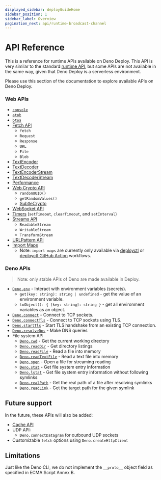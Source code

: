 ```yaml
---
displayed_sidebar: deployGuideHome
sidebar_position: 1
sidebar_label: Overview
pagination_next: api/runtime-broadcast-channel
---
```


# API Reference

This is a reference for runtime APIs available on Deno Deploy. This API is very
similar to the standard [runtime API](/runtime/manual/runtime), but some APIs
are not available in the same way, given that Deno Deploy is a serverless
environment.

Please use this section of the documentation to explore available APIs on Deno
Deploy.

### Web APIs

- [`console`](https://developer.mozilla.org/en-US/docs/Web/API/console)
- [`atob`](https://developer.mozilla.org/en-US/docs/Web/API/WindowOrWorkerGlobalScope/atob)
- [`btoa`](https://developer.mozilla.org/en-US/docs/Web/API/WindowOrWorkerGlobalScope/btoa)
- [Fetch API](https://developer.mozilla.org/en-US/docs/Web/API/Fetch_API)
  - `fetch`
  - `Request`
  - `Response`
  - `URL`
  - `File`
  - `Blob`
- [TextEncoder](https://developer.mozilla.org/en-US/docs/Web/API/TextEncoder)
- [TextDecoder](https://developer.mozilla.org/en-US/docs/Web/API/TextDecoder)
- [TextEncoderStream](https://developer.mozilla.org/en-US/docs/Web/API/TextEncoderStream)
- [TextDecoderStream](https://developer.mozilla.org/en-US/docs/Web/API/TextDecoderStream)
- [Performance](https://developer.mozilla.org/en-US/docs/Web/API/Performance)
- [Web Crypto API](https://developer.mozilla.org/en-US/docs/Web/API/Crypto)
  - `randomUUID()`
  - `getRandomValues()`
  - [SubtleCrypto](https://developer.mozilla.org/en-US/docs/Web/API/SubtleCrypto)
- [WebSocket API](https://developer.mozilla.org/en-US/docs/Web/API/WebSocket)
- [Timers](https://developer.mozilla.org/en-US/docs/Web/API/WindowOrWorkerGlobalScope/setTimeout)
  (`setTimeout`, `clearTimeout`, and `setInterval`)
- [Streams API](https://developer.mozilla.org/en-US/docs/Web/API/Streams_API)
  - `ReadableStream`
  - `WritableStream`
  - `TransformStream`
- [URLPattern API](https://developer.mozilla.org/en-US/docs/Web/API/URLPattern)
- [Import Maps](https://deno.land/manual/linking_to_external_code/import_maps)
  - Note: `import maps` are currently only available via
    [deployctl](https://github.com/denoland/deployctl) or
    [deployctl GitHub Action](https://github.com/denoland/deployctl/blob/main/action/README.md)
    workflows.

### Deno APIs

> Note: only stable APIs of Deno are made available in Deploy.

- [`Deno.env`](https://doc.deno.land/deno/stable/~/Deno.env) - Interact with
  environment variables (secrets).
  - `get(key: string): string | undefined` - get the value of an environment
    variable.
  - `toObject(): { [key: string]: string }` - get all environment variables as
    an object.
- [`Deno.connect`](https://doc.deno.land/deno/stable/~/Deno.connect) - Connect
  to TCP sockets.
- [`Deno.connectTls`](https://doc.deno.land/deno/stable/~/Deno.connectTls) -
  Connect to TCP sockets using TLS.
- [`Deno.startTls`](https://doc.deno.land/deno/stable/~/Deno.startTls) - Start
  TLS handshake from an existing TCP connection.
- [`Deno.resolveDns`](https://doc.deno.land/deno/stable/~/Deno.resolveDns) -
  Make DNS queries
- File system API
  - [`Deno.cwd`](https://doc.deno.land/deno/stable/~/Deno.cwd) - Get the current
    working directory
  - [`Deno.readDir`](https://doc.deno.land/deno/stable/~/Deno.readDir) - Get
    directory listings
  - [`Deno.readFile`](https://doc.deno.land/deno/stable/~/Deno.readFile) - Read
    a file into memory
  - [`Deno.readTextFile`](https://doc.deno.land/deno/stable/~/Deno.readTextFile) -
    Read a text file into memory
  - [`Deno.open`](https://doc.deno.land/deno/stable/~/Deno.open) - Open a file
    for streaming reading
  - [`Deno.stat`](https://doc.deno.land/deno/stable/~/Deno.stat) - Get file
    system entry information
  - [`Deno.lstat`](https://doc.deno.land/deno/stable/~/Deno.lstat) - Get file
    system entry information without following symlinks
  - [`Deno.realPath`](https://doc.deno.land/deno/stable/~/Deno.realPath) - Get
    the real path of a file after resolving symlinks
  - [`Deno.readLink`](https://doc.deno.land/deno/stable/~/Deno.readLink) - Get
    the target path for the given symlink

## Future support

In the future, these APIs will also be added:

- [Cache API](https://developer.mozilla.org/en-US/docs/Web/API/Cache)
- UDP API:
  - `Deno.connectDatagram` for outbound UDP sockets
- Customizable `fetch` options using `Deno.createHttpClient`

## Limitations

Just like the Deno CLI, we do not implement the `__proto__` object field as
specified in ECMA Script Annex B.
